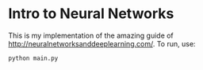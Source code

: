 # Intro to Neural Networks

This is my implementation of the amazing guide of <http://neuralnetworksanddeeplearning.com/>. To run, use:

```bash
python main.py
```
